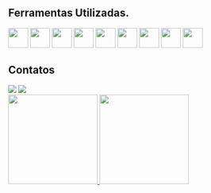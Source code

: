 ## Ferramentas Utilizadas. 
<img src="https://cdn.jsdelivr.net/gh/devicons/devicon@latest/icons/mysql/mysql-original.svg" width="40" height="40" /> <img src="https://cdn.jsdelivr.net/gh/devicons/devicon@latest/icons/php/php-original.svg" width="40" height="40" /> <img src="https://cdn.jsdelivr.net/gh/devicons/devicon@latest/icons/python/python-original-wordmark.svg" width="40" height="40" /> <img src="https://cdn.jsdelivr.net/gh/devicons/devicon@latest/icons/html5/html5-original-wordmark.svg" width="40" height="40" /> <img src="https://cdn.jsdelivr.net/gh/devicons/devicon@latest/icons/css3/css3-original-wordmark.svg" width="40" height="40" /> <img src="https://cdn.jsdelivr.net/gh/devicons/devicon@latest/icons/javascript/javascript-original.svg" width="40" height="40" /> <img src="https://cdn.jsdelivr.net/gh/devicons/devicon@latest/icons/react/react-original-wordmark.svg" width="40" height="40"/> <img src="https://cdn.jsdelivr.net/gh/devicons/devicon@latest/icons/mongodb/mongodb-original-wordmark.svg" width="40" height="40" /> <img src="https://cdn.jsdelivr.net/gh/devicons/devicon@latest/icons/csharp/csharp-original.svg" width="40" height="40" />
<section>
    <h2>Contatos</h2>
    <div>
        <a href = "jhonatanherique667@gamil.com"><img src="https://img.shields.io/badge/Gmail-D14836?style=for-the-badge&logo=gmail&logoColor=white" target="_blank"></a>
        <a href="https://www.linkedin.com/in/jhonatan-henrique-jhonatanhenrique/" target="_blank"><img src="https://img.shields.io/badge/-LinkedIn-%230077B5?style=for-the-badge&logo=linkedin&logoColor=white"             target="_blank"></a>   
    </div>
</section>
<section>
    <div>
        <a href="https://github.com/JHoww4">
        <img height="180em" src="https://github-readme-stats.vercel.app/api/top-langs/?username=JHoww4&layout=compact&langs_count=7&theme=dracula"/>
        <img height="180em" src="https://github-readme-stats.vercel.app/api?username=JHoww4&show_icons=true&theme=dracula&include_all_commits=true&count_private=true"/>
    </div>
</section>
 

          
          
          
          
          
          
          
        
